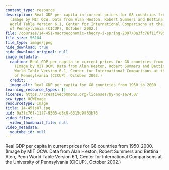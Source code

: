```yaml
---
content_type: resource
description: Real GDP per capita in current prices for G8 countries from 1950-2000.
  (Image by MIT OCW. Data from Alan Heston, Robert Summers and Bettina Aten, Penn
  World Table Version 6.1, Center for International Comparisons at the University
  of Pennsylvania (CICUP), October 2002.)
file: /courses/14-451-macroeconomic-theory-i-spring-2007/0a3fc76f11f79505d8c06315d9f63b76_14-451s07.jpg
file_size: 56184
file_type: image/jpeg
hide_download: true
hide_download_original: null
image_metadata:
  caption: Real GDP per capita in current prices for G8 countries from 1950-2000.
    (Image by MIT OCW. Data from Alan Heston, Robert Summers and Bettina Aten, Penn
    World Table Version 6.1, Center for International Comparisons at the University
    of Pennsylvania (CICUP), October 2002.)
  credit: ''
  image-alt: Real GDP per capita for G8 countries from 1950 to 2000.
learning_resource_types: []
license: https://creativecommons.org/licenses/by-nc-sa/4.0/
ocw_type: OCWImage
resourcetype: Image
title: 14-451s07.jpg
uid: 0a3fc76f-11f7-9505-d8c0-6315d9f63b76
video_files:
  video_thumbnail_file: null
video_metadata:
  youtube_id: null
---
```

Real GDP per capita in current prices for G8 countries from 1950-2000. (Image by MIT OCW. Data from Alan Heston, Robert Summers and Bettina Aten, Penn World Table Version 6.1, Center for International Comparisons at the University of Pennsylvania (CICUP), October 2002.)